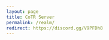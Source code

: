 ```yaml
---
layout: page
title: CoTR Server
permalink: /realm/
redirect: https://discord.gg/V9PFDh8
---
```

